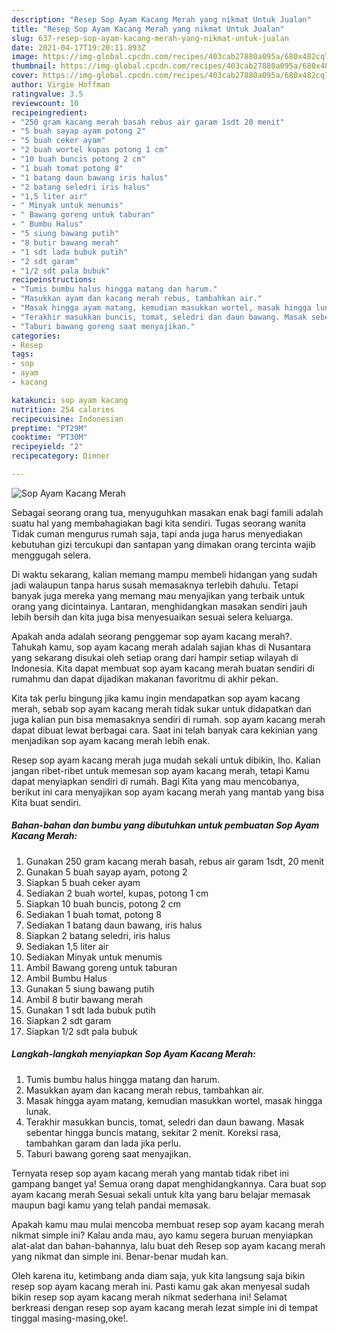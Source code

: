 ```yaml
---
description: "Resep Sop Ayam Kacang Merah yang nikmat Untuk Jualan"
title: "Resep Sop Ayam Kacang Merah yang nikmat Untuk Jualan"
slug: 637-resep-sop-ayam-kacang-merah-yang-nikmat-untuk-jualan
date: 2021-04-17T19:20:11.893Z
image: https://img-global.cpcdn.com/recipes/403cab27880a095a/680x482cq70/sop-ayam-kacang-merah-foto-resep-utama.jpg
thumbnail: https://img-global.cpcdn.com/recipes/403cab27880a095a/680x482cq70/sop-ayam-kacang-merah-foto-resep-utama.jpg
cover: https://img-global.cpcdn.com/recipes/403cab27880a095a/680x482cq70/sop-ayam-kacang-merah-foto-resep-utama.jpg
author: Virgie Hoffman
ratingvalue: 3.5
reviewcount: 10
recipeingredient:
- "250 gram kacang merah basah rebus air garam 1sdt 20 menit"
- "5 buah sayap ayam potong 2"
- "5 buah ceker ayam"
- "2 buah wortel kupas potong 1 cm"
- "10 buah buncis potong 2 cm"
- "1 buah tomat potong 8"
- "1 batang daun bawang iris halus"
- "2 batang seledri iris halus"
- "1,5 liter air"
- " Minyak untuk menumis"
- " Bawang goreng untuk taburan"
- " Bumbu Halus"
- "5 siung bawang putih"
- "8 butir bawang merah"
- "1 sdt lada bubuk putih"
- "2 sdt garam"
- "1/2 sdt pala bubuk"
recipeinstructions:
- "Tumis bumbu halus hingga matang dan harum."
- "Masukkan ayam dan kacang merah rebus, tambahkan air."
- "Masak hingga ayam matang, kemudian masukkan wortel, masak hingga lunak."
- "Terakhir masukkan buncis, tomat, seledri dan daun bawang. Masak sebentar hingga buncis matang, sekitar 2 menit. Koreksi rasa, tambahkan garam dan lada jika perlu."
- "Taburi bawang goreng saat menyajikan."
categories:
- Resep
tags:
- sop
- ayam
- kacang

katakunci: sop ayam kacang 
nutrition: 254 calories
recipecuisine: Indonesian
preptime: "PT29M"
cooktime: "PT30M"
recipeyield: "2"
recipecategory: Dinner

---
```



![Sop Ayam Kacang Merah](https://img-global.cpcdn.com/recipes/403cab27880a095a/680x482cq70/sop-ayam-kacang-merah-foto-resep-utama.jpg)

Sebagai seorang orang tua, menyuguhkan masakan enak bagi famili adalah suatu hal yang membahagiakan bagi kita sendiri. Tugas seorang  wanita Tidak cuman mengurus rumah saja, tapi anda juga harus menyediakan kebutuhan gizi tercukupi dan santapan yang dimakan orang tercinta wajib menggugah selera.

Di waktu  sekarang, kalian memang mampu membeli hidangan yang sudah jadi walaupun tanpa harus susah memasaknya terlebih dahulu. Tetapi banyak juga mereka yang memang mau menyajikan yang terbaik untuk orang yang dicintainya. Lantaran, menghidangkan masakan sendiri jauh lebih bersih dan kita juga bisa menyesuaikan sesuai selera keluarga. 



Apakah anda adalah seorang penggemar sop ayam kacang merah?. Tahukah kamu, sop ayam kacang merah adalah sajian khas di Nusantara yang sekarang disukai oleh setiap orang dari hampir setiap wilayah di Indonesia. Kita dapat membuat sop ayam kacang merah buatan sendiri di rumahmu dan dapat dijadikan makanan favoritmu di akhir pekan.

Kita tak perlu bingung jika kamu ingin mendapatkan sop ayam kacang merah, sebab sop ayam kacang merah tidak sukar untuk didapatkan dan juga kalian pun bisa memasaknya sendiri di rumah. sop ayam kacang merah dapat dibuat lewat berbagai cara. Saat ini telah banyak cara kekinian yang menjadikan sop ayam kacang merah lebih enak.

Resep sop ayam kacang merah juga mudah sekali untuk dibikin, lho. Kalian jangan ribet-ribet untuk memesan sop ayam kacang merah, tetapi Kamu dapat menyiapkan sendiri di rumah. Bagi Kita yang mau mencobanya, berikut ini cara menyajikan sop ayam kacang merah yang mantab yang bisa Kita buat sendiri.

<!--inarticleads1-->

##### Bahan-bahan dan bumbu yang dibutuhkan untuk pembuatan Sop Ayam Kacang Merah:

1. Gunakan 250 gram kacang merah basah, rebus air garam 1sdt, 20 menit
1. Gunakan 5 buah sayap ayam, potong 2
1. Siapkan 5 buah ceker ayam
1. Sediakan 2 buah wortel, kupas, potong 1 cm
1. Siapkan 10 buah buncis, potong 2 cm
1. Sediakan 1 buah tomat, potong 8
1. Sediakan 1 batang daun bawang, iris halus
1. Siapkan 2 batang seledri, iris halus
1. Sediakan 1,5 liter air
1. Sediakan  Minyak untuk menumis
1. Ambil  Bawang goreng untuk taburan
1. Ambil  Bumbu Halus
1. Gunakan 5 siung bawang putih
1. Ambil 8 butir bawang merah
1. Gunakan 1 sdt lada bubuk putih
1. Siapkan 2 sdt garam
1. Siapkan 1/2 sdt pala bubuk




<!--inarticleads2-->

##### Langkah-langkah menyiapkan Sop Ayam Kacang Merah:

1. Tumis bumbu halus hingga matang dan harum.
1. Masukkan ayam dan kacang merah rebus, tambahkan air.
1. Masak hingga ayam matang, kemudian masukkan wortel, masak hingga lunak.
1. Terakhir masukkan buncis, tomat, seledri dan daun bawang. Masak sebentar hingga buncis matang, sekitar 2 menit. Koreksi rasa, tambahkan garam dan lada jika perlu.
1. Taburi bawang goreng saat menyajikan.




Ternyata resep sop ayam kacang merah yang mantab tidak ribet ini gampang banget ya! Semua orang dapat menghidangkannya. Cara buat sop ayam kacang merah Sesuai sekali untuk kita yang baru belajar memasak maupun bagi kamu yang telah pandai memasak.

Apakah kamu mau mulai mencoba membuat resep sop ayam kacang merah nikmat simple ini? Kalau anda mau, ayo kamu segera buruan menyiapkan alat-alat dan bahan-bahannya, lalu buat deh Resep sop ayam kacang merah yang nikmat dan simple ini. Benar-benar mudah kan. 

Oleh karena itu, ketimbang anda diam saja, yuk kita langsung saja bikin resep sop ayam kacang merah ini. Pasti kamu gak akan menyesal sudah bikin resep sop ayam kacang merah nikmat sederhana ini! Selamat berkreasi dengan resep sop ayam kacang merah lezat simple ini di tempat tinggal masing-masing,oke!.

